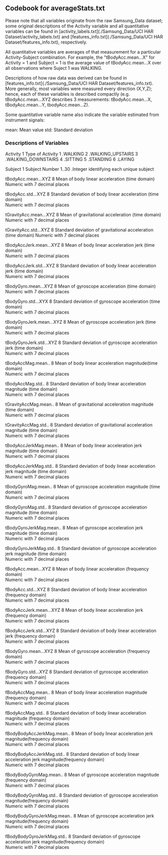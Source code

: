 ## Codebook for averageStats.txt

Please note that all variables originate from the raw Samsung_Data dataset; some original descriptions of the Activity variable and all quantitative variables can be found in [activity_labels.txt](./Samsung_Data/UCI HAR Dataset/activity_labels.txt) and [features_info.txt](./Samsung_Data/UCI HAR Dataset/features_info.txt), respectively.

All quantitative variables are averages of that measurement for a particular Activity-Subject combination. For example, the "tBodyAcc.mean...X" for Activity = 1 and Subject = 1 is the average value of tBodyAcc.mean...X over all observations where Suject 1 was WALKING. 

Descriptions of how raw data was derived can be found in [features_info.txt](./Samsung_Data/UCI HAR Dataset/features_info.txt). More generally, most variables were measured every direction (X,Y,Z); hence, each of these variables is described compactly (e.g. tBodyAcc.mean...XYZ describes 3 measurements: tBodyAcc.mean...X, tBodyAcc.mean...Y, tbodyAcc.mean...Z). 

Some quantitative variable name also indicate the variable estimated from instrument signals:

mean: Mean value
std: Standard deviation

### Descriptions of Variables

Activity    1
    Type of Activity
            1 .WALKING
            2 .WALKING_UPSTAIRS
            3 .WALKING_DOWNSTAIRS
            4 .SITTING
            5 .STANDING
            6 .LAYING

Subject     1
    Subject Number
            1..30 .Integer identifying each unique subject    
            
tBodyAcc.mean...XYZ     8
    Mean of body linear acceleration (time domain)           
        Numeric with 7 decimal places
        
tBodyAcc.std...XYZ      8
    Standard deviation of body linear acceleration (time domain)           
        Numeric with 7 decimal places

tGravityAcc.mean...XYZ  8
    Mean of gravitational acceleration (time domain)
        Numeric with 7 decimal places

tGravityAcc.std...XYZ   8
    Standard deviation of gravitational acceleration (time domain)
        Numeric with 7 decimal places

tBodyAccJerk.mean...XYZ 8
    Mean of body linear acceleration jerk (time domain)            
        Numeric with 7 decimal places

tBodyAccJerk.std...XYZ  8
    Standard deviation of body linear acceleration jerk (time domain)           
        Numeric with 7 decimal places

tBodyGyro.mean...XYZ    8
    Mean of gyroscope acceleration (time domain)           
        Numeric with 7 decimal places
        
tBodyGyro.std...XYX     8
    Standard deviation of gyroscope acceleration (time domain)           
        Numeric with 7 decimal places
        
tBodyGyroJerk.mean...XYZ 8
    Mean of gyroscope acceleration jerk (time domain)            
        Numeric with 7 decimal places
        
tBodyGyroJerk.std...XYZ 8
    Standard deviation of gyroscope acceleration jerk (time domain)            
        Numeric with 7 decimal places
        
tBodyAccMag.mean..      8
    Mean of body linear acceleration magnitude(time domain)            
        Numeric with 7 decimal places
        
tBodyAccMag.std..       8
    Standard deviation of body linear acceleration magnitude (time domain)            
        Numeric with 7 decimal places
        
tGravityAccMag.mean..   8
    Mean of gravitational acceleration magnitude (time domain)            
        Numeric with 7 decimal places
        
tGravityAccMag.std..    8
    Standard deviation of gravitational acceleration magnitude (time domain)            
        Numeric with 7 decimal places
        
tBodyAccJerkMag.mean..  8
    Mean of body linear acceleration jerk magnitude (time domain)            
        Numeric with 7 decimal places
        
tBodyAccJerkMag.std..   8
    Standard deviation of body linear acceleration jerk magnitude (time domain)            
        Numeric with 7 decimal places
        
tBodyGyroMag.mean..     8
    Mean of gyroscope acceleration magnitude (time domain)            
        Numeric with 7 decimal places
        
tBodyGyroMag.std..      8
    Standard deviation of gyroscope acceleration magnitude (time domain)            
        Numeric with 7 decimal places
        
tBodyGyroJerkMag.mean.. 8
    Mean of gyroscope acceleration jerk magnitude (time domain)            
        Numeric with 7 decimal places
        
tBodyGyroJerkMag.std..  8
    Standard deviation of gyroscope acceleration jerk magnitude (time domain)            
        Numeric with 7 decimal places
        
fBodyAcc.mean...XYZ     8
    Mean of body linear acceleration (frequency domain)            
        Numeric with 7 decimal places
        
fBodyAcc.std...XYZ      8
    Standard deviation of body linear acceleration (frequency domain)            
        Numeric with 7 decimal places
        
fBodyAccJerk.mean...XYZ 8
    Mean of body linear acceleration jerk (frequency domain)            
        Numeric with 7 decimal places
        
fBodyAccJerk.std...XYZ  8
    Standard deviation of body linear acceleration jerk (frequency domain)            
        Numeric with 7 decimal places
        
fBodyGyro.mean...XYZ    8
    Mean of gyroscope acceleration (frequency domain)            
        Numeric with 7 decimal places
        
fBodyGyro.std...XYZ     8
    Standard deviation of gyroscope acceleration (frequency domain)            
        Numeric with 7 decimal places
        
fBodyAccMag.mean..      8
    Mean of body linear acceleration magnitude (frequency domain)           
        Numeric with 7 decimal places
        
fBodyAccMag.std..       8
    Standard deviation of body linear acceleration magnitude (frequency domain)           
        Numeric with 7 decimal places
        
fBodyBodyAccJerkMag.mean.. 8
    Mean of body linear acceleration jerk magnitude(frequency domain)           
        Numeric with 7 decimal places
        
fBodyBodyAccJerkMag.std.. 8
    Standard deviation of body linear acceleration jerk magnitude(frequency domain)           
        Numeric with 7 decimal places
        
fBodyBodyGyroMag.mean.. 8
    Mean of gyroscope acceleration magnitude (frequency domain)           
        Numeric with 7 decimal places
        
fBodyBodyGyroMag.std..  8
    Standard deviation of gyroscope acceleration magnitude(frequency domain)           
        Numeric with 7 decimal places
        
fBodyBodyGyroJerkMag.mean.. 8
    Mean of gyroscope acceleration jerk magnitude(frequency domain)           
        Numeric with 7 decimal places
        
fBodyBodyGyroJerkMag.std.. 8
    Standard deviation of gyroscope acceleration jerk magnitude(frequency domain)           
        Numeric with 7 decimal places